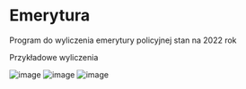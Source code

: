 # Emerytura
Program do wyliczenia emerytury policyjnej 
stan na 2022 rok

Przykładowe wyliczenia

![image](https://user-images.githubusercontent.com/70725939/199603479-24708910-cbde-42db-8138-88cb309dc4d9.png)
![image](https://user-images.githubusercontent.com/70725939/199603773-8f8d5946-a343-40e6-9693-d3746a788620.png)
![image](https://user-images.githubusercontent.com/70725939/199603603-d7d1cdc9-1ed2-40d6-b44c-82bcb3b35de3.png)
